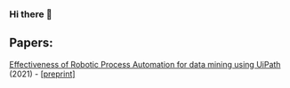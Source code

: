### Hi there 👋

## Papers:

[Effectiveness of Robotic Process Automation for data mining using UiPath](https://ieeexplore.ieee.org/document/9396024) (2021) - [\[preprint\]](https://www.researchgate.net/publication/351450064_Effectiveness_of_Robotic_Process_Automation_for_data_mining_using_UiPath)

<!--
**yashodhanketkar/yashodhanketkar** is a ✨ _special_ ✨ repository because its `README.md` (this file) appears on your GitHub profile.

Here are some ideas to get you started:

- 🔭 I’m currently working on ...
- 🌱 I’m currently learning ...
- 👯 I’m looking to collaborate on ...
- 🤔 I’m looking for help with ...
- 💬 Ask me about ...
- 📫 How to reach me: ...
- 😄 Pronouns: ...
- ⚡ Fun fact: ...
-->

